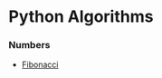 # Python Algorithms


### Numbers

* [Fibonacci](https://github.com/Hyuk/Python/blob/master/python-algorithms/python-algorithms/fibonacci.md)